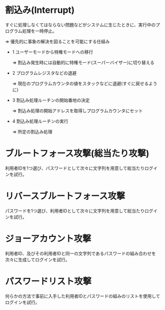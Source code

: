 # 割込み(Interrupt)

すぐに処理しなくてはならない問題などがシステムに生じたときに、実行中のプログラム処理を一時停止。

=> 優先的に事象の解決を図ることを可能にする仕組み

- 1 ユーザーモードから特権モードへの移行

  => 割込み発生時には自動的に特権モード(スーパーバイザー)に切り替える

- 2 プログラムレジスタなどの退避

  => 現在のプログラムカウンタの値をスタックなどに退避(すぐに戻せるように)

- 3 割込み処理ルーチンの開始番地の決定

  => 割込み処理の開始アドレスを取得しプログラムカウンタにセット

- 4 割込み処理ルーチンの実行

  => 所定の割込み処理

# ブルートフォース攻撃(総当たり攻撃)

利用者IDを1つ選び、パスワードとして次々に文字列を用意して総当たりログインを試行。

# リバースブルートフォース攻撃

パスワードを1つ選び、利用者IDとして次々に文字列を用意して総当たりログインを試行。

# ジョーアカウント攻撃

利用者ID、及びその利用者IDと同一の文字列であるパスワードの組み合わせを次々に生成してログインを試行。

# パスワードリスト攻撃

何らかの方法で事前に入手した利用者IDとパスワードの組みのリストを使用してログインを試行。

